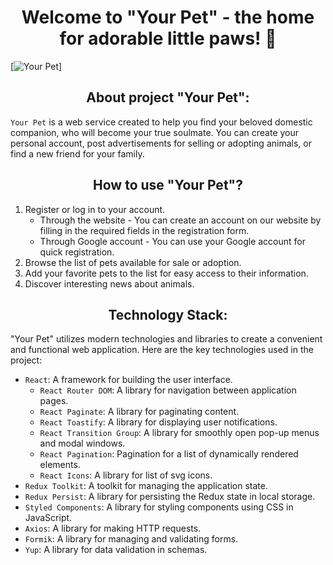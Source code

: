 # <div align=center>Welcome to "Your Pet" - the home for adorable little paws! 🐾</div>

[![Your Pet](assets/heropage.png.png)]

## <div align=center>About project "Your Pet":</div>

`Your Pet` is a web service created to help you find your beloved domestic
companion, who will become your true soulmate. You can create your personal
account, post advertisements for selling or adopting animals, or find a new
friend for your family.

## <div align=center>How to use "Your Pet"?</div>

1. Register or log in to your account.
   - Through the website - You can create an account on our website by filling
     in the required fields in the registration form.
   - Through Google account - You can use your Google account for quick
     registration.
2. Browse the list of pets available for sale or adoption.
3. Add your favorite pets to the list for easy access to their information.
4. Discover interesting news about animals.

## <div align=center>Technology Stack:</div>

"Your Pet" utilizes modern technologies and libraries to create a convenient and
functional web application. Here are the key technologies used in the project:

- `React`: A framework for building the user interface.
  - `React Router DOM`: A library for navigation between application pages.
  - `React Paginate`: A library for paginating content.
  - `React Toastify`: A library for displaying user notifications.
  - `React Transition Group`: A library for smoothly open pop-up menus and modal
    windows.
  - `React Pagination`: Pagination for a list of dynamically rendered elements.
  - `React Icons`: A library for list of svg icons.
- `Redux Toolkit`: A toolkit for managing the application state.
- `Redux Persist`: A library for persisting the Redux state in local storage.
- `Styled Components`: A library for styling components using CSS in JavaScript.
- `Axios`: A library for making HTTP requests.
- `Formik`: A library for managing and validating forms.
- `Yup`: A library for data validation in schemas.
